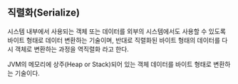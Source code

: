 ## 직렬화(Serialize)

시스템 내부에서 사용되는 객체 또는 데이터를 외부의 시스템에서도 사용할 수 있도록 바이트 형태로 데이터 변환하는 기술이며, 반대로 직렬화된 바이트 형태의 데이터를 다시 객체로 변환하는 과정을 역직렬화 라고 한다.

JVM의 메모리에 상주(Heap or Stack)되어 있는 객체 데이터를 바이트 형태로 변환하는 기술이다.
